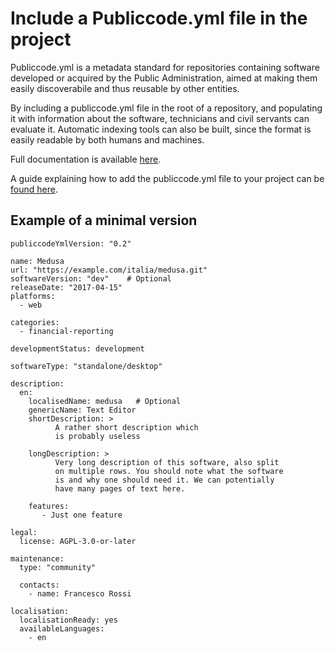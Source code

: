 # Include a Publiccode.yml file in the project

Publiccode.yml is a metadata standard for repositories containing software developed or acquired by the Public Administration, aimed at making them easily discoverabile and thus reusable by other entities.

By including a publiccode.yml file in the root of a repository, and populating it with information about the software, technicians and civil servants can evaluate it. Automatic indexing tools can also be built, since the format is easily readable by both humans and machines.

Full documentation is available [here](https://docs.italia.it/italia/developers-italia/publiccodeyml-en/en/master/index.html).

A guide explaining how to add the publiccode.yml file to your project can be [found here](https://publiccode.discourse.group/t/how-do-i-add-a-publiccode-yml-file-to-my-project/28).


## Example of a minimal version

```
publiccodeYmlVersion: "0.2"

name: Medusa
url: "https://example.com/italia/medusa.git"
softwareVersion: "dev"    # Optional
releaseDate: "2017-04-15"
platforms:
  - web

categories:
  - financial-reporting

developmentStatus: development

softwareType: "standalone/desktop"

description:
  en:
    localisedName: medusa   # Optional
    genericName: Text Editor
    shortDescription: >
          A rather short description which
          is probably useless

    longDescription: >
          Very long description of this software, also split
          on multiple rows. You should note what the software
          is and why one should need it. We can potentially
          have many pages of text here.

    features:
       - Just one feature

legal:
  license: AGPL-3.0-or-later

maintenance:
  type: "community"

  contacts:
    - name: Francesco Rossi

localisation:
  localisationReady: yes
  availableLanguages:
    - en
```
